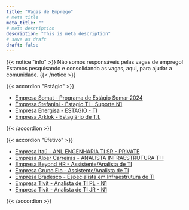 ```yaml
---
title: "Vagas de Emprego"
# meta title
meta_title: ""
# meta description
description: "This is meta description"
# save as draft
draft: false
---
```


{{< notice "info" >}}
Não somos responsáveis pelas vagas de emprego! Estamos pesquisando e consolidando as vagas, aqui, para ajudar a comunidade.
{{< /notice >}}

<!-- <hr> -->

<!-- ### Estágio -->

{{< accordion "Estágio" >}}

- [Empresa Somat - Programa de Estágio Somar 2024](https://somat.gupy.io/job/eyJqb2JJZCI6NjY5NjY2Miwic291cmNlIjoiZ3VweV9wb3J0YWwifQ==?jobBoardSource=gupy_portal)
- [Empresa Stefanini - Estagio TI - Suporte N1](https://stefanini.gupy.io/job/eyJqb2JJZCI6NjcwMzExNywic291cmNlIjoiZ3VweV9wb3J0YWwifQ==?jobBoardSource=gupy_portal)
- [Empresa Energisa - ESTAGIO - TI](https://estagioenergisa.gupy.io/job/eyJqb2JJZCI6NjY0OTE2OCwic291cmNlIjoiZ3VweV9wb3J0YWwifQ==?jobBoardSource=gupy_portal)
- [Empresa Arklok - Estagiário de T.I.](https://arkloktecnologia.gupy.io/job/eyJqb2JJZCI6NjcwMTk5NSwic291cmNlIjoiZ3VweV9wb3J0YWwifQ==?jobBoardSource=gupy_portal)

{{< /accordion >}}

{{< accordion "Efetivo" >}}

- [Empresa Itaú - ANL ENGENHARIA TI SR - PRIVATE](https://vemproitau.gupy.io/job/eyJqb2JJZCI6NjY1ODI2OSwic291cmNlIjoiZ3VweV9wb3J0YWwifQ==?jobBoardSource=gupy_portal)
- [Empresa Alper Carreiras - ANALISTA INFRAESTRUTURA TI I](https://alpercarreiras.gupy.io/job/eyJqb2JJZCI6NjYxNTE1MCwic291cmNlIjoiZ3VweV9wb3J0YWwifQ==?jobBoardSource=gupy_portal)
- [Empresa Beyond HR - Assistente/Analista de TI](https://beyondhr.gupy.io/job/eyJqb2JJZCI6NjY5MTY4MCwic291cmNlIjoiZ3VweV9wb3J0YWwifQ==?jobBoardSource=gupy_portal)
- [Empresa Grupo Elo - Assistente/Analista de TI](https://grupoelo.gupy.io/job/eyJqb2JJZCI6NjY4MzQ4Niwic291cmNlIjoiZ3VweV9wb3J0YWwifQ==?jobBoardSource=gupy_portal)
- [Empresa Bradesco - Especialista em Infraestrutura de TI](https://pageoutsourcingbr.gupy.io/job/eyJqb2JJZCI6NjY3ODAyOSwic291cmNlIjoiZ3VweV9wb3J0YWwifQ==?jobBoardSource=gupy_portal)
- [Empresa Tivit - Analista de TI PL - N1](https://tivit.gupy.io/job/eyJqb2JJZCI6NjY1MzM2MSwic291cmNlIjoiZ3VweV9wb3J0YWwifQ==?jobBoardSource=gupy_portal)
- [Empresa Tivit - Analista de TI JR - N1](https://tivit.gupy.io/job/eyJqb2JJZCI6NjY1MzIxMCwic291cmNlIjoiZ3VweV9wb3J0YWwifQ==?jobBoardSource=gupy_portal)

{{< /accordion >}}
